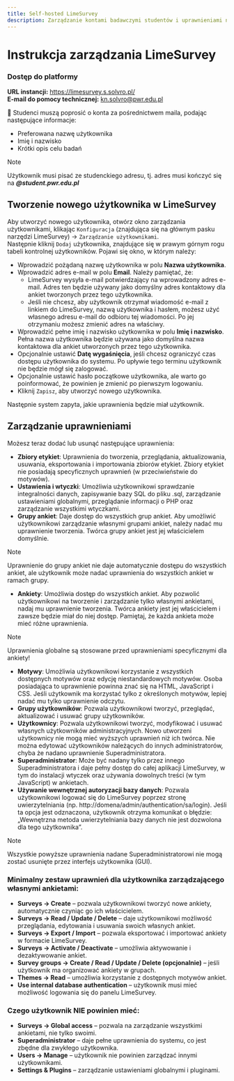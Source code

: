 ```yaml
---
title: Self-hosted LimeSurvey
description: Zarządzanie kontami badawczymi studentów i uprawnieniami na naszej platformie LimeSurvey
---
```


# Instrukcja zarządzania LimeSurvey

### Dostęp do platformy
**URL instancji:** https://limesurvey.s.solvro.pl/  
**E-mail do pomocy technicznej:** kn.solvro@pwr.edu.pl

📩 Studenci muszą poprosić o konta za pośrednictwem maila, podając następujące informacje:
- Preferowana nazwę użytkownika
- Imię i nazwisko
- Krótki opis celu badań

> [!NOTE]
> Użytkownik musi pisać ze studenckiego adresu, tj. adres musi kończyć się na ***@student.pwr.edu.pl***


## Tworzenie nowego użytkownika w LimeSurvey

Aby utworzyć nowego użytkownika, otwórz okno zarządzania użytkownikami, klikając `Konfiguracja` (znajdująca się na głównym pasku narzędzi LimeSurvey) -> `Zarządzanie użytkownikami`. <br>
Następnie kliknij `Dodaj` użytkownika, znajdujące się w prawym górnym rogu tabeli kontrolnej użytkowników. Pojawi się okno, w którym należy:
- Wprowadzić pożądaną nazwę użytkownika w polu **Nazwa użytkownika**.
- Wprowadzić adres e-mail w polu **Email**. Należy pamiętać, że:
   - LimeSurvey wysyła e-mail potwierdzający na wprowadzony adres e-mail. Adres ten będzie używany jako domyślny adres kontaktowy dla ankiet tworzonych przez tego użytkownika.
   - Jeśli nie chcesz, aby użytkownik otrzymał wiadomość e-mail z linkiem do LimeSurvey, nazwą użytkownika i hasłem, możesz użyć własnego adresu e-mail do odbioru tej wiadomości. Po jej otrzymaniu możesz zmienić adres na właściwy.
- Wprowadzić pełne imię i nazwisko użytkownika w polu **Imię i nazwisko**. Pełna nazwa użytkownika będzie używana jako domyślna nazwa kontaktowa dla ankiet utworzonych przez tego użytkownika.
- Opcjonalnie ustawić **Datę wygaśnięcia**, jeśli chcesz ograniczyć czas dostępu użytkownika do systemu. Po upływie tego terminu użytkownik nie będzie mógł się zalogować.
- Opcjonalnie ustawić hasło początkowe użytkownika, ale warto go poinformować, że powinien je zmienić po pierwszym logowaniu.
- Kliknij `Zapisz`, aby utworzyć nowego użytkownika.

Następnie system zapyta, jakie uprawnienia będzie miał użytkownik.

## Zarządzanie uprawnieniami

Możesz teraz dodać lub usunąć następujące uprawnienia:
- **Zbiory etykiet**: Uprawnienia do tworzenia, przeglądania, aktualizowania, usuwania, eksportowania i importowania zbiorów etykiet. Zbiory etykiet nie posiadają specyficznych uprawnień (w przeciwieństwie do motywów).
- **Ustawienia i wtyczki**: Umożliwia użytkownikowi sprawdzanie integralności danych, zapisywanie bazy SQL do pliku .sql, zarządzanie ustawieniami globalnymi, przeglądanie informacji o PHP oraz zarządzanie wszystkimi wtyczkami.
- **Grupy ankiet**: Daje dostęp do wszystkich grup ankiet. Aby umożliwić użytkownikowi zarządzanie własnymi grupami ankiet, należy nadać mu uprawnienie tworzenia. Twórca grupy ankiet jest jej właścicielem domyślnie.
> [!NOTE]
> Uprawnienie do grupy ankiet nie daje automatycznie dostępu do wszystkich ankiet, ale użytkownik może nadać uprawnienia do wszystkich ankiet w ramach grupy.
- **Ankiety**: Umożliwia dostęp do wszystkich ankiet. Aby pozwolić użytkownikowi na tworzenie i zarządzanie tylko własnymi ankietami, nadaj mu uprawnienie tworzenia. Twórca ankiety jest jej właścicielem i zawsze będzie miał do niej dostęp. Pamiętaj, że każda ankieta może mieć różne uprawnienia.
> [!NOTE]
> Uprawnienia globalne są stosowane przed uprawnieniami specyficznymi dla ankiety!
- **Motywy**: Umożliwia użytkownikowi korzystanie z wszystkich dostępnych motywów oraz edycję niestandardowych motywów. Osoba posiadająca to uprawnienie powinna znać się na HTML, JavaScript i CSS. Jeśli użytkownik ma korzystać tylko z określonych motywów, lepiej nadać mu tylko uprawnienie odczytu.
- **Grupy użytkowników**: Pozwala użytkownikowi tworzyć, przeglądać, aktualizować i usuwać grupy użytkowników.
- **Użytkownicy**: Pozwala użytkownikowi tworzyć, modyfikować i usuwać własnych użytkowników administracyjnych. Nowo utworzeni użytkownicy nie mogą mieć wyższych uprawnień niż ich twórca. Nie można edytować użytkowników należących do innych administratorów, chyba że nadano uprawnienie Superadministratora.
- **Superadministrator**: Może być nadany tylko przez innego Superadministratora i daje pełny dostęp do całej aplikacji LimeSurvey, w tym do instalacji wtyczek oraz używania dowolnych treści (w tym JavaScript) w ankietach.
 - **Używanie wewnętrznej autoryzacji bazy danych**: Pozwala użytkownikowi logować się do LimeSurvey poprzez stronę uwierzytelniania (np. http://domena/admin/authentication/sa/login). Jeśli ta opcja jest odznaczona, użytkownik otrzyma komunikat o błędzie: „Wewnętrzna metoda uwierzytelniania bazy danych nie jest dozwolona dla tego użytkownika”.
> [!NOTE]
> Wszystkie powyższe uprawnienia nadane Superadministratorowi nie mogą zostać usunięte przez interfejs użytkownika (GUI).

### Minimalny zestaw uprawnień dla użytkownika zarządzającego własnymi ankietami:
- **Surveys → Create** – pozwala użytkownikowi tworzyć nowe ankiety, automatycznie czyniąc go ich właścicielem.
- **Surveys → Read / Update / Delete** – daje użytkownikowi możliwość przeglądania, edytowania i usuwania swoich własnych ankiet.
- **Surveys → Export / Import** – pozwala eksportować i importować ankiety w formacie LimeSurvey.
- **Surveys → Activate / Deactivate** – umożliwia aktywowanie i dezaktywowanie ankiet.
- **Survey groups → Create / Read / Update / Delete (opcjonalnie)** – jeśli użytkownik ma organizować ankiety w grupach.
- **Themes → Read** – umożliwia korzystanie z dostępnych motywów ankiet.
- **Use internal database authentication** – użytkownik musi mieć możliwość logowania się do panelu LimeSurvey.

### Czego użytkownik NIE powinien mieć:
- **Surveys → Global access** – pozwala na zarządzanie wszystkimi ankietami, nie tylko swoimi.
- **Superadministrator** – daje pełne uprawnienia do systemu, co jest zbędne dla zwykłego użytkownika.
- **Users → Manage** – użytkownik nie powinien zarządzać innymi użytkownikami.
- **Settings & Plugins** – zarządzanie ustawieniami globalnymi i pluginami.
